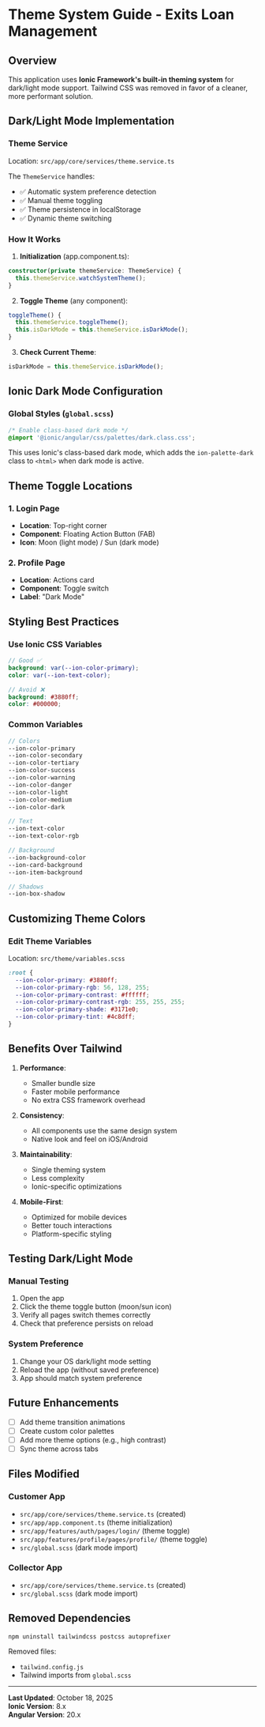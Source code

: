 # Theme System Guide - Exits Loan Management

## Overview
This application uses **Ionic Framework's built-in theming system** for dark/light mode support. Tailwind CSS was removed in favor of a cleaner, more performant solution.

## Dark/Light Mode Implementation

### Theme Service
Location: `src/app/core/services/theme.service.ts`

The `ThemeService` handles:
- ✅ Automatic system preference detection
- ✅ Manual theme toggling
- ✅ Theme persistence in localStorage
- ✅ Dynamic theme switching

### How It Works

1. **Initialization** (app.component.ts):
```typescript
constructor(private themeService: ThemeService) {
  this.themeService.watchSystemTheme();
}
```

2. **Toggle Theme** (any component):
```typescript
toggleTheme() {
  this.themeService.toggleTheme();
  this.isDarkMode = this.themeService.isDarkMode();
}
```

3. **Check Current Theme**:
```typescript
isDarkMode = this.themeService.isDarkMode();
```

## Ionic Dark Mode Configuration

### Global Styles (`global.scss`)
```scss
/* Enable class-based dark mode */
@import '@ionic/angular/css/palettes/dark.class.css';
```

This uses Ionic's class-based dark mode, which adds the `ion-palette-dark` class to `<html>` when dark mode is active.

## Theme Toggle Locations

### 1. Login Page
- **Location**: Top-right corner
- **Component**: Floating Action Button (FAB)
- **Icon**: Moon (light mode) / Sun (dark mode)

### 2. Profile Page
- **Location**: Actions card
- **Component**: Toggle switch
- **Label**: "Dark Mode"

## Styling Best Practices

### Use Ionic CSS Variables
```scss
// Good ✅
background: var(--ion-color-primary);
color: var(--ion-text-color);

// Avoid ❌
background: #3880ff;
color: #000000;
```

### Common Variables
```scss
// Colors
--ion-color-primary
--ion-color-secondary
--ion-color-tertiary
--ion-color-success
--ion-color-warning
--ion-color-danger
--ion-color-light
--ion-color-medium
--ion-color-dark

// Text
--ion-text-color
--ion-text-color-rgb

// Background
--ion-background-color
--ion-card-background
--ion-item-background

// Shadows
--ion-box-shadow
```

## Customizing Theme Colors

### Edit Theme Variables
Location: `src/theme/variables.scss`

```scss
:root {
  --ion-color-primary: #3880ff;
  --ion-color-primary-rgb: 56, 128, 255;
  --ion-color-primary-contrast: #ffffff;
  --ion-color-primary-contrast-rgb: 255, 255, 255;
  --ion-color-primary-shade: #3171e0;
  --ion-color-primary-tint: #4c8dff;
}
```

## Benefits Over Tailwind

1. **Performance**: 
   - Smaller bundle size
   - Faster mobile performance
   - No extra CSS framework overhead

2. **Consistency**:
   - All components use the same design system
   - Native look and feel on iOS/Android

3. **Maintainability**:
   - Single theming system
   - Less complexity
   - Ionic-specific optimizations

4. **Mobile-First**:
   - Optimized for mobile devices
   - Better touch interactions
   - Platform-specific styling

## Testing Dark/Light Mode

### Manual Testing
1. Open the app
2. Click the theme toggle button (moon/sun icon)
3. Verify all pages switch themes correctly
4. Check that preference persists on reload

### System Preference
1. Change your OS dark/light mode setting
2. Reload the app (without saved preference)
3. App should match system preference

## Future Enhancements

- [ ] Add theme transition animations
- [ ] Create custom color palettes
- [ ] Add more theme options (e.g., high contrast)
- [ ] Sync theme across tabs

## Files Modified

### Customer App
- `src/app/core/services/theme.service.ts` (created)
- `src/app/app.component.ts` (theme initialization)
- `src/app/features/auth/pages/login/` (theme toggle)
- `src/app/features/profile/pages/profile/` (theme toggle)
- `src/global.scss` (dark mode import)

### Collector App
- `src/app/core/services/theme.service.ts` (created)
- `src/global.scss` (dark mode import)

## Removed Dependencies

```bash
npm uninstall tailwindcss postcss autoprefixer
```

Removed files:
- `tailwind.config.js`
- Tailwind imports from `global.scss`

---

**Last Updated**: October 18, 2025  
**Ionic Version**: 8.x  
**Angular Version**: 20.x
